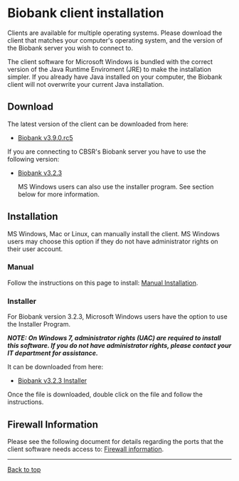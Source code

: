 # Biobank client installation

Clients are available for multiple operating systems. Please download the client that matches your
computer's operating system, and the version of the Biobank server you wish to connect to.

The client software for Microsoft Windows is bundled with the correct version of the Java Runtime
Enviroment (JRE) to make the installation simpler.  If you already have Java installed on your
computer, the Biobank client will not overwrite your current Java installation.

## Download

The latest version of the client can be downloaded from here:

* [Biobank v3.9.0.rc5](http://aicml-med.cs.ualberta.ca/CBSR/Biobank_v3.9.0.rc5/)

If you are connecting to CBSR's Biobank server you have to use the following version:

* [Biobank v3.2.3](http://aicml-med.cs.ualberta.ca/CBSR/BioBank_v3.2.3/)

    MS Windows users can also use the installer program. See section below for more information.


## Installation

MS Windows, Mac or Linux, can manually install the client.
MS Windows users may choose this option if they do not have administrator rights on their user
account.

### Manual

Follow the instructions on this page to install: [Manual Installation](client_manual_installation.md).

### Installer

For Biobank version 3.2.3, Microsoft Windows users have the option to use the Installer
Program.

**_NOTE: On Windows 7, administrator rights (UAC) are required to install this software. If you do
not have administrator rights, please contact your IT department for assistance._**

It can be downloaded from here:

* [Biobank v3.2.3 Installer](http://aicml-med.cs.ualberta.ca/CBSR/BioBank_v3.2.3/BioBankInstaller-3.2.3_with_jre.exe)

Once the file is downloaded, double click on the file and follow the instructions.

## Firewall Information

Please see the following document for details regarding the ports that the client software needs
access to: [Firewall information](firewall_information.md).

****

[Back to top](../README.md)

